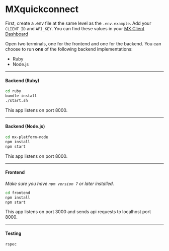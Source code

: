 # MXquickconnect

First, create a .env file at the same level as the `.env.example`. Add your `CLIENT_ID` and `API_KEY`. You can find these values in your [MX Client Dashboard](https://dashboard.mx.com)

Open two terminals, one for the frontend and one for the backend. You can choose to run **one** of the following backend implementations:
* Ruby
* Node.js

---
#### Backend (Ruby)

```bash
cd ruby
bundle install
./start.sh
```
This app listens on port 8000.

---
#### Backend (Node.js)
```bash
cd mx-platform-node
npm install
npm start
```
This app listens on port 8000.

---
#### Frontend

_Make sure you have `npm version 7` or later installed._

```bash
cd frontend
npm install
npm start
```
This app listens on port 3000 and sends api requests to localhost port 8000.

---
#### Testing
```bash
rspec
```
